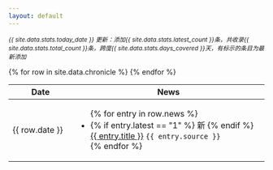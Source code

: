 ```yaml
---
layout: default
---
```


<p class="update-info">
<small>
<i>
{{ site.data.stats.today_date }} 更新：添加{{ site.data.stats.latest_count }}条，共收录{{ site.data.stats.total_count }}条，跨度{{ site.data.stats.days_covered }}天，有标示的条目为最新添加
</i>
</small>
</p>

<table>
<colgroup>
    <col width="25%" />
    <col width="75%" />
</colgroup>
<thead>
    <tr class="header">
        <th>Date</th><th>News</th>
    </tr>
</thead>
<tbody>
    {% for row in site.data.chronicle %}
    <tr>
        <td>{{ row.date }}</td>
        <td>
            <ul>
                {% for entry in row.news %}
                <li>
                    <div class="news-entry">
                        {% if entry.latest == "1" %}
                            <span class="latest-badge">新</span>
                        {% endif %}
                        <a href="{{ entry.url }}">{{ entry.title }}</a>
                         <code class="language-plaintext highlighter-rouge">{{ entry.source }}</code>
                    </div>
                </li>
                {% endfor %}
            </ul>
        </td>
    </tr>
    {% endfor %}
</tbody>
</table>